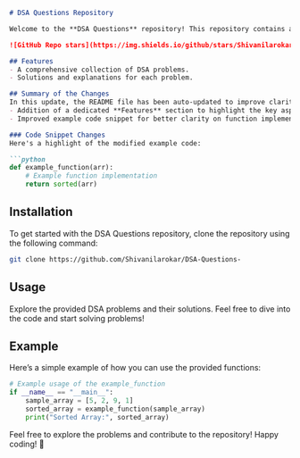 ```markdown
# DSA Questions Repository

Welcome to the **DSA Questions** repository! This repository contains a collection of Data Structures and Algorithms (DSA) problems designed to help you enhance your coding skills.

![GitHub Repo stars](https://img.shields.io/github/stars/Shivanilarokar/DSA-Questions-) ![GitHub forks](https://img.shields.io/github/forks/Shivanilarokar/DSA-Questions-) ![GitHub issues](https://img.shields.io/github/issues/Shivanilarokar/DSA-Questions-)

## Features
- A comprehensive collection of DSA problems.
- Solutions and explanations for each problem.

## Summary of the Changes
In this update, the README file has been auto-updated to improve clarity and provide a better structure. The changes include:
- Addition of a dedicated **Features** section to highlight the key aspects of the repository.
- Improved example code snippet for better clarity on function implementation.

### Code Snippet Changes
Here's a highlight of the modified example code:

```python
def example_function(arr):
    # Example function implementation
    return sorted(arr)
```

## Installation
To get started with the DSA Questions repository, clone the repository using the following command:

```bash
git clone https://github.com/Shivanilarokar/DSA-Questions-
```

## Usage
Explore the provided DSA problems and their solutions. Feel free to dive into the code and start solving problems!

## Example
Here’s a simple example of how you can use the provided functions:

```python
# Example usage of the example_function
if __name__ == "__main__":
    sample_array = [5, 2, 9, 1]
    sorted_array = example_function(sample_array)
    print("Sorted Array:", sorted_array)
```

Feel free to explore the problems and contribute to the repository! Happy coding! 🚀
```